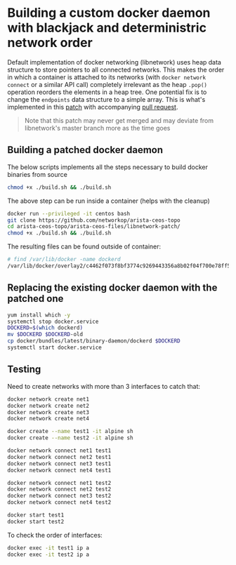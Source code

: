 # Building a custom docker daemon with blackjack and deterministric network order

Default implementation of docker networking (libnetwork) uses heap
data structure to store pointers to all connected networks. This makes
the order in which a container is attached to its networks 
(with `docker network connect` or a similar API call)
completely irrelevant as the heap `.pop()` operation reorders the 
elements in a heap tree. One potential fix is to change the `endpoints`
data structure to a simple array. This is what's implemented in
this [patch](https://github.com/docker/libnetwork/issues/2093) with
accompanying [pull request](https://github.com/docker/libnetwork/issues/2093).

> Note that this patch may never get merged and may
  deviate from libnetwork's master branch more as the time goes

## Building a patched docker daemon

The below scripts implements all the steps necessary to
build docker binaries from source

```bash
chmod +x ./build.sh && ./build.sh
```

The above step can be run inside a container (helps with the cleanup)

```bash
docker run --privileged -it centos bash
git clone https://github.com/networkop/arista-ceos-topo
cd arista-ceos-topo/arista-ceos-files/libnetwork-patch/
chmod +x ./build.sh && ./build.sh
```

The resulting files can be found outside of container:

```bash
# find /var/lib/docker -name dockerd
/var/lib/docker/overlay2/c4462f073f8bf3774c9269443356a8b02f04f700e78ff5d4ad6fc860fbd134dd/diff/libnetwork-multinet/docker/bundles/binary-daemon/dockerd
```

## Replacing the existing docker daemon with the patched one

```bash
yum install which -y
systemctl stop docker.service
DOCKERD=$(which dockerd)
mv $DOCKERD $DOCKERD-old
cp docker/bundles/latest/binary-daemon/dockerd $DOCKERD
systemctl start docker.service
```

## Testing

Need to create networks with more than 3 interfaces to
catch that:

```bash
docker network create net1
docker network create net2
docker network create net3
docker network create net4

docker create --name test1 -it alpine sh
docker create --name test2 -it alpine sh

docker network connect net1 test1
docker network connect net2 test1
docker network connect net3 test1
docker network connect net4 test1

docker network connect net1 test2
docker network connect net2 test2
docker network connect net3 test2
docker network connect net4 test2

docker start test1
docker start test2
```

To check the order of interfaces:

```bash
docker exec -it test1 ip a
docker exec -it test2 ip a
```


